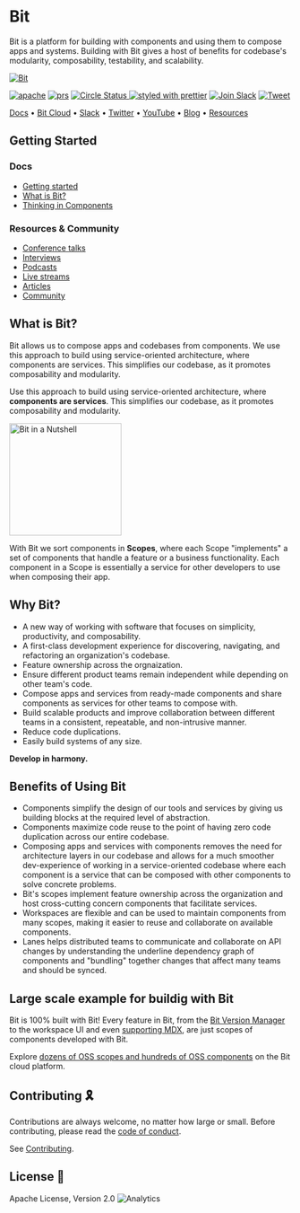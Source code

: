 
# Bit

Bit is a platform for building with components and using them to compose apps and systems. Building with Bit gives a host of benefits for codebase's modularity, composability, testability, and scalability.

[![Bit](https://storage.googleapis.com/static.bit.dev/harmony-docs/homepage-components-micro-frontends.png)](https://bit.dev/)

 <a href="https://opensource.org/licenses/Apache-2.0"><img alt="apache" src="https://img.shields.io/badge/License-Apache%202.0-blue.svg"></a>
 <a href="https://github.com/teambit/bit/blob/master/CONTRIBUTING.md"><img alt="prs" src="https://img.shields.io/badge/PRs-welcome-brightgreen.svg"></a>
 <a href="https://circleci.com/gh/teambit/bit/tree/master"><img alt="Circle Status" src="https://circleci.com/gh/teambit/bit/tree/master.svg?style=shield&circle-token=d9fc5b19b90fb7e0655d941a5d7f21b61174c4e7">
[![styled with prettier](https://img.shields.io/badge/styled_with-prettier-ff69b4.svg)](https://github.com/prettier/prettier)
<a href="https://join.slack.com/t/bit-dev-community/shared_invite/zt-o2tim18y-UzwOCFdTafmFKEqm2tXE4w" ><img alt="Join Slack" src="https://img.shields.io/badge/Slack-Join%20Bit%20Slack-blueviolet"/></a>
[![Tweet](https://img.shields.io/twitter/url/http/shields.io.svg?style=social)](https://twitter.com/intent/tweet?text=Share%20code%20components%20as%20a%20team%20@bitdev_&url=https://bit.dev&hashtags=opensource,javascript,programming,reactjs,webdev,vuejs,angularjs)

[Docs](https://harmony-docs.bit.dev/) • [Bit Cloud](https://bit.dev/) • [Slack](https://join.slack.com/t/bit-dev-community/shared_invite/zt-o2tim18y-UzwOCFdTafmFKEqm2tXE4w) • [Twitter](https://twitter.com/bitdev_) • [YouTube](https://www.youtube.com/channel/UCuNkM3qIO79Q3-VrkcDiXfw) • [Blog](https://blog.bitsrc.io/tagged/bit) • [Resources](https://harmony-docs.bit.dev/resources/conference-talks/)


## Getting Started

### Docs

- [Getting started](https://harmony-docs.bit.dev/getting-started/installing-bit)
- [What is Bit?](https://harmony-docs.bit.dev/essentials/what-is-bit)
- [Thinking in Components](https://harmony-docs.bit.dev/component-architecture/thinking-in-components)


### Resources & Community

- [Conference talks](https://harmony-docs.bit.dev/resources/interviews)
- [Interviews](https://harmony-docs.bit.dev/resources/interviews)
- [Podcasts](https://harmony-docs.bit.dev/resources/podcasts)
- [Live streams](https://harmony-docs.bit.dev/resources/live-streams)
- [Articles](https://harmony-docs.bit.dev/resources/articles)
- [Community](https://harmony-docs.bit.dev/resources/community)


## What is Bit?

Bit allows us to compose apps and codebases from components. We use this approach to build using service-oriented architecture, where components are services. This simplifies our codebase, as it promotes composability and modularity.

Use this approach to build using service-oriented architecture, where **components are services**. This simplifies our codebase, as it promotes composability and modularity.

<div style={{textAlign: 'center'}}>
    <img src="https://storage.googleapis.com/static.bit.dev/harmony-docs/readme-virtual-component-monorepo.png" width="200" alt="Bit in a Nutshell" />
</div>

With Bit we sort components in **Scopes**, where each Scope "implements" a set of components that handle a feature or a business functionality. Each component in a Scope is essentially a service for other developers to use when composing their app.

## Why Bit?
 
* A new way of working with software that focuses on simplicity, productivity, and composability.
* A first-class development experience for discovering, navigating, and refactoring an organization's codebase.
* Feature ownership across the orgnaization.
* Ensure different product teams remain independent while depending on other team's code.
* Compose apps and services from ready-made components and share components as services for other teams to compose with.
* Build scalable products and improve collaboration between different teams in a consistent, repeatable, and non-intrusive manner.
* Reduce code duplications.
* Easily build systems of any size.

**Develop in harmony.**

## Benefits of Using Bit

- Components simplify the design of our tools and services by giving us building blocks at the required level of abstraction.
- Components maximize code reuse to the point of having zero code duplication across our entire codebase.
- Composing apps and services with components removes the need for architecture layers in our codebase and allows for a much smoother dev-experience of working in a service-oriented codebase where each component is a service that can be composed with other components to solve concrete problems.
- Bit's scopes implement feature ownership across the organization and host cross-cutting concern components that facilitate services.
- Workspaces are flexible and can be used to maintain components from many scopes, making it easier to reuse and collaborate on available components.
- Lanes helps distributed teams to communicate and collaborate on API changes by understanding the underline dependency graph of components and "bundling" together changes that affect many teams and should be synced.  

## Large scale example for buildig with Bit

Bit is 100% built with Bit! Every feature in Bit, from the [Bit Version Manager](https://bit.dev/teambit/bvm) to the workspace UI and even [supporting MDX](https://bit.dev/teambit/mdx), are just scopes of components developed with Bit.  

Explore [dozens of OSS scopes and hundreds of OSS components](https://bit.dev/teambit) on the Bit cloud platform.  

## Contributing 🎗️

Contributions are always welcome, no matter how large or small. Before contributing, please read the [code of conduct](CODE_OF_CONDUCT.md).

See [Contributing](CONTRIBUTING.md).

## License 💮

Apache License, Version 2.0
![Analytics](https://ga-beacon.appspot.com/UA-96032224-1/bit/readme)
